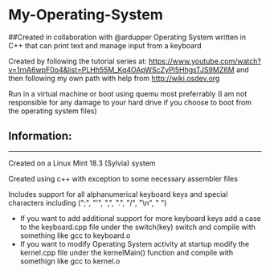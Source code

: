 # My-Operating-System
##Created in collaboration with @ardupper
Operating System written in C++ that can print text and manage input from a keyboard

Created by following the tutorial series at: https://www.youtube.com/watch?v=1rnA6wpF0o4&list=PLHh55M_Kq4OApWScZyPl5HhgsTJS9MZ6M and then following my own path with help from http://wiki.osdev.org

Run in a virtual machine or boot using quemu most preferrably (I am not responsible for any damage to your hard drive if you choose to boot from the operating system files)

## Information: ##
----

Created on a Linux Mint 18.3 (Sylvia) system

Created using c++ with exception to some necessary assembler files

Includes support for all alphanumerical keyboard keys and special characters including (";", "'", ",", ".", "/", "\n", " ")
* If you want to add additional support for more keyboard keys add a case to the keyboard.cpp file under the switch(key) switch and compile with something like gcc to keyboard.o
* If you want to modify Operating System activity at startup modify the kernel.cpp file under the kernelMain() function and compile with somethign like gcc to kernel.o
